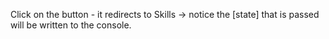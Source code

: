 Click on the button - it redirects to Skills -> notice the [state] that is passed will be written to the console.

